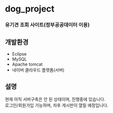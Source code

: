 # dog_project
### 유기견 조회 사이트(정부공공데이터 이용)

개발환경
---
* Eclipse
* MySQL
* Apache tomcat
* 네이버 클라우드 플랫폼(서버)

설명
---
현재 아직 서버구축은 안 된 상태이며, 진행중에 있습니다.<br>
로그인/회원가입 가능하며, 차후 게시판이 열릴 예정입니다.<br>
